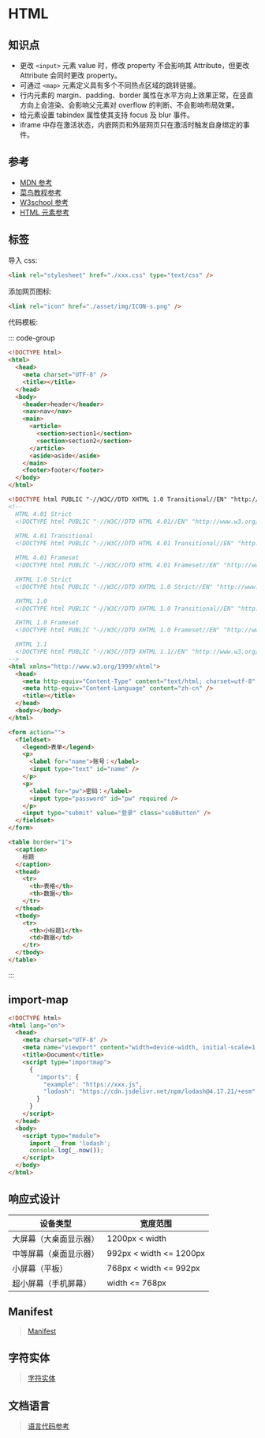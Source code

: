 # HTML

## 知识点

- 更改 `<input>` 元素 value 时，修改 property 不会影响其 Attribute，但更改 Attribute 会同时更改 property。
- 可通过 `<map>` 元素定义具有多个不同热点区域的跳转链接。
- 行内元素的 margin、padding、border 属性在水平方向上效果正常，在竖直方向上会渲染、会影响父元素对 overflow 的判断、不会影响布局效果。
- 给元素设置 tabindex 属性使其支持 focus 及 blur 事件。
- iframe 中存在激活状态，内嵌网页和外层网页只在激活时触发自身绑定的事件。

## 参考

- [MDN 参考](https://developer.mozilla.org/zh-CN/docs/Web/HTML)
- [菜鸟教程参考](https://www.runoob.com/html/html-tutorial.html)
- [W3school 参考](https://www.w3school.com.cn/tags/index.asp)
- [HTML 元素参考](https://developer.mozilla.org/zh-CN/docs/Web/HTML/Element)

## 标签

导入 css:

```html
<link rel="stylesheet" href="./xxx.css" type="text/css" />
```

添加网页图标:

```html
<link rel="icon" href="./asset/img/ICON-s.png" />
```

代码模板:

::: code-group

```html [html5 整体结构]
<!DOCTYPE html>
<html>
  <head>
    <meta charset="UTF-8" />
    <title></title>
  </head>
  <body>
    <header>header</header>
    <nav>nav</nav>
    <main>
      <article>
        <section>section1</section>
        <section>section2</section>
      </article>
      <aside>aside</aside>
    </main>
    <footer>footer</footer>
  </body>
</html>
```

```html [html4 整体结构]
<!DOCTYPE html PUBLIC "-//W3C//DTD XHTML 1.0 Transitional//EN" "http://www.w3.org/TR/xhtml1/DTD/xhtml1-transitional.dtd">
<!--
  HTML 4.01 Strict 
  <!DOCTYPE html PUBLIC "-//W3C//DTD HTML 4.01//EN" "http://www.w3.org/TR/html4/strict.dtd">
  
  HTML 4.01 Transitional
  <!DOCTYPE html PUBLIC "-//W3C//DTD HTML 4.01 Transitional//EN" "http://www.w3.org/TR/html4/loose.dtd">

  HTML 4.01 Frameset
  <!DOCTYPE html PUBLIC "-//W3C//DTD HTML 4.01 Frameset//EN" "http://www.w3.org/TR/html4/frameset.dtd">

  XHTML 1.0 Strict
  <!DOCTYPE html PUBLIC "-//W3C//DTD XHTML 1.0 Strict//EN" "http://www.w3.org/TR/xhtml1/DTD/xhtml1-strict.dtd">

  XHTML 1.0
  <!DOCTYPE html PUBLIC "-//W3C//DTD XHTML 1.0 Transitional//EN" "http://www.w3.org/TR/xhtml1/DTD/xhtml1-transitional.dtd">

  XHTML 1.0 Frameset
  <!DOCTYPE html PUBLIC "-//W3C//DTD XHTML 1.0 Frameset//EN" "http://www.w3.org/TR/xhtml1/DTD/xhtml1-frameset.dtd">

  XHTML 1.1
  <!DOCTYPE html PUBLIC "-//W3C//DTD XHTML 1.1//EN" "http://www.w3.org/TR/xhtml11/DTD/xhtml11.dtd">
-->
<html xmlns="http://www.w3.org/1999/xhtml">
  <head>
    <meta http-equiv="Content-Type" content="text/html; charset=utf-8" />
    <meta http-equiv="Content-Language" content="zh-cn" />
    <title></title>
  </head>
  <body></body>
</html>
```

```html [表单结构]
<form action="">
  <fieldset>
    <legend>表单</legend>
    <p>
      <label for="name">账号：</label>
      <input type="text" id="name" />
    </p>
    <p>
      <label for="pw">密码：</label>
      <input type="password" id="pw" required />
    </p>
    <input type="submit" value="登录" class="subButton" />
  </fieldset>
</form>
```

```html [表格结构]
<table border="1">
  <caption>
    标题
  </caption>
  <thead>
    <tr>
      <th>表格</th>
      <th>数据</th>
    </tr>
  </thead>
  <tbody>
    <tr>
      <th>小标题1</th>
      <td>数据</td>
    </tr>
  </tbody>
</table>
```

:::

## import-map

```html
<!DOCTYPE html>
<html lang="en">
  <head>
    <meta charset="UTF-8" />
    <meta name="viewport" content="width=device-width, initial-scale=1.0" />
    <title>Document</title>
    <script type="importmap">
      {
        "imports": {
          "example": "https://xxx.js",
          "lodash": "https://cdn.jsdelivr.net/npm/lodash@4.17.21/+esm"
        }
      }
    </script>
  </head>
  <body>
    <script type="module">
      import _ from 'lodash';
      console.log(_.now());
    </script>
  </body>
</html>
```

## 响应式设计

| 设备类型               | 宽度范围                |
| ---------------------- | ----------------------- |
| 大屏幕（大桌面显示器） | 1200px < width          |
| 中等屏幕（桌面显示器） | 992px < width <= 1200px |
| 小屏幕（平板）         | 768px < width <= 992px  |
| 超小屏幕（手机屏幕）   | width <= 768px          |

## Manifest

> [Manifest](https://developer.mozilla.org/zh-CN/docs/Web/Manifest)

## 字符实体

> [字符实体](https://www.runoob.com/html/html-entities.html)

## 文档语言

> [语言代码参考](https://www.w3school.com.cn/tags/html_ref_language_codes.asp)
